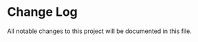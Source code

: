 # Change Log

All notable changes to this project will be documented in this file.

<!-- bureaucrate goes here -->
